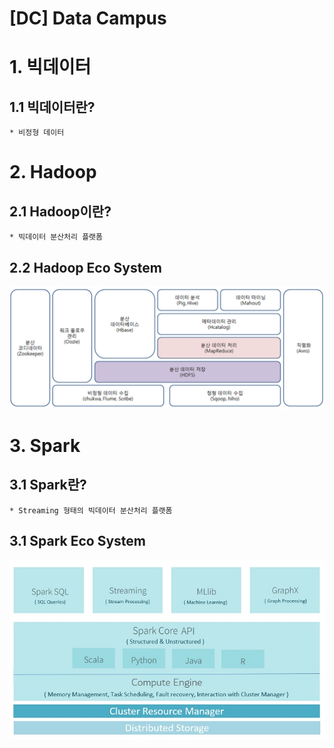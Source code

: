 [DC] Data Campus
==========================
# 1. 빅데이터
## 1.1 빅데이터란?
    * 비정형 데이터
# 2. Hadoop
## 2.1 Hadoop이란?
    * 빅데이터 분산처리 플랫폼 
    
## 2.2  Hadoop Eco System
![HadoopEcoSystem](res/image/dc/HadoopEcoSystem.png)

# 3. Spark
## 3.1 Spark란?
    * Streaming 형태의 빅데이터 분산처리 플랫폼
## 3.1 Spark Eco System
![SparkEcoSystem](res/image/dc/SparkEcoSystem.png)
